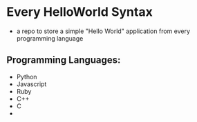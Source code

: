 # Every HelloWorld Syntax

- a repo to store a simple "Hello World" application from every programming language

## Programming Languages:
  
  - Python
  - Javascript
  - Ruby
  - C++
  - C
  - 

